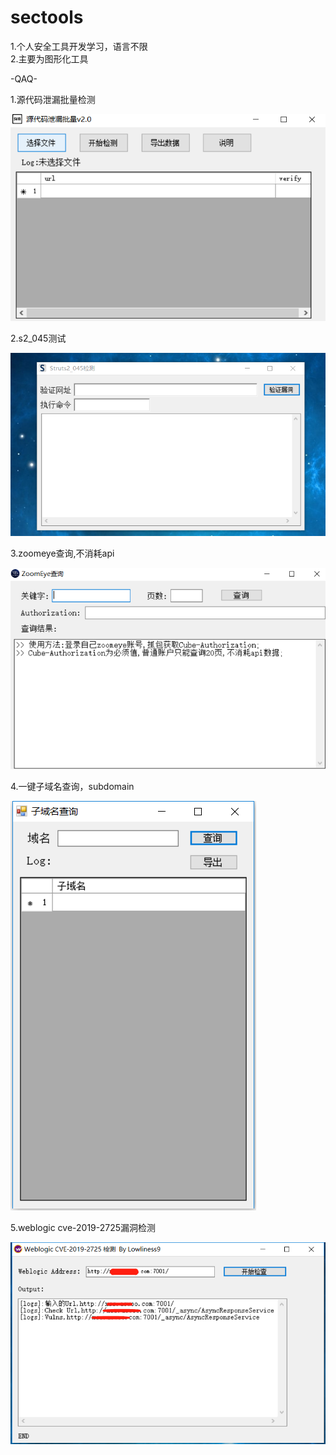 # sectools
1.个人安全工具开发学习，语言不限  
2.主要为图形化工具

-QAQ-  

1.源代码泄漏批量检测  

![image](https://github.com/lowliness9/secTools/blob/master/images/codeleak.png)  

2.s2_045测试  

![image](https://github.com/lowliness9/secTools/blob/master/images/st2.png)  

3.zoomeye查询,不消耗api  

![image](https://github.com/lowliness9/secTools/blob/master/images/zoomeye.png)  

4.一键子域名查询，subdomain  

![image](https://github.com/lowliness9/secTools/blob/master/images/subdomain.png)  

5.weblogic cve-2019-2725漏洞检测  

![image](https://github.com/lowliness9/secTools/blob/master/images/2725.png)  





